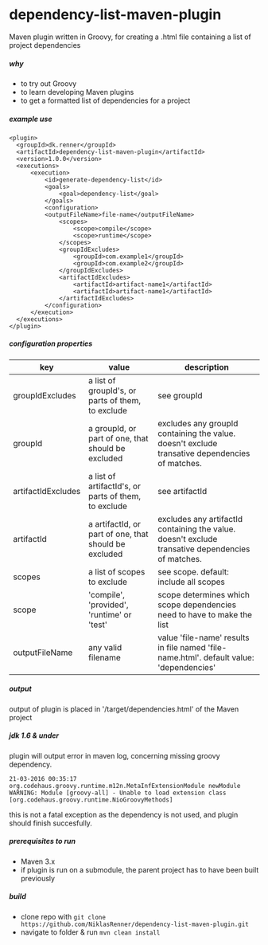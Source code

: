# dependency-list-maven-plugin
Maven plugin written in Groovy, for creating a .html file containing a list of project dependencies

##### why
* to try out Groovy
* to learn developing Maven plugins
* to get a formatted list of dependencies for a project

##### example use
```
<plugin>
  <groupId>dk.renner</groupId>
  <artifactId>dependency-list-maven-plugin</artifactId>
  <version>1.0.0</version>
  <executions>
      <execution>
          <id>generate-dependency-list</id>
          <goals>
              <goal>dependency-list</goal>
          </goals>
          <configuration>
          <outputFileName>file-name</outputFileName>
              <scopes>
                  <scope>compile</scope>
                  <scope>runtime</scope>
              </scopes>
              <groupIdExcludes>
                  <groupId>com.example1</groupId>
                  <groupId>com.example2</groupId>
              </groupIdExcludes>
              <artifactIdExcludes>
                  <artifactId>artifact-name1</artifactId>
                  <artifactId>artifact-name1</artifactId>
              </artifactIdExcludes>
          </configuration>
      </execution>
  </executions>
</plugin>
```
##### configuration properties

| key | value | description |
| ------------- | ------------- | ----- |
| groupIdExcludes | a list of groupId's, or parts of them, to exclude | see groupId |
| groupId | a groupId, or part of one, that should be excluded | excludes any groupId containing the value. doesn't exclude transative dependencies of matches. |
| artifactIdExcludes | a list of artifactId's, or parts of them, to exclude | see artifactId |
| artifactId | a artifactId, or part of one, that should be excluded | excludes any artifactId containing the value. doesn't exclude transative dependencies of matches. |
| scopes | a list of scopes to exclude | see scope. default: include all scopes |
| scope | 'compile', 'provided', 'runtime' or 'test' | scope determines which scope dependencies need to have to make the list |
| outputFileName | any valid filename | value 'file-name' results in file named 'file-name.html'. default value: 'dependencies' |

##### output
output of plugin is placed in '/target/dependencies.html' of the Maven project

##### jdk 1.6 & under
plugin will output error in maven log, concerning missing groovy dependency.

```
21-03-2016 00:35:17 org.codehaus.groovy.runtime.m12n.MetaInfExtensionModule newModule
WARNING: Module [groovy-all] - Unable to load extension class [org.codehaus.groovy.runtime.NioGroovyMethods]
```

this is not a fatal exception as the dependency is not used, and plugin should finish succesfully.

##### prerequisites to run
* Maven 3.x
* if plugin is run on a submodule, the parent project has to have been built previously

##### build
* clone repo with `git clone https://github.com/NiklasRenner/dependency-list-maven-plugin.git`
* navigate to folder & run `mvn clean install`
